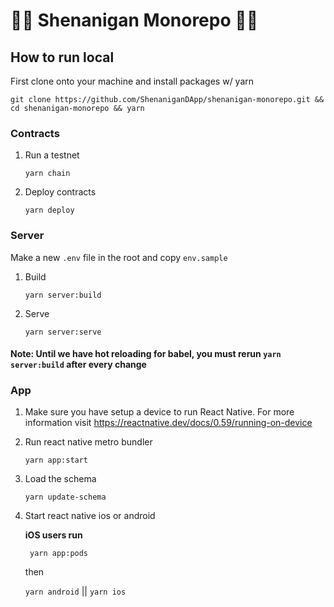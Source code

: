 # 🤸‍♀️️ Shenanigan Monorepo 🤸‍♀️️

## How to run local

First clone onto your machine and install packages w/ yarn

    git clone https://github.com/ShenaniganDApp/shenanigan-monorepo.git && cd shenanigan-monorepo && yarn

### Contracts

1. Run a testnet

   `yarn chain`

2. Deploy contracts

   `yarn deploy`

### Server

Make a new `.env` file in the root and copy `env.sample`

1. Build

   `yarn server:build`

2. Serve

   `yarn server:serve`

#### Note: Until we have hot reloading for babel, you must rerun `yarn server:build` after every change

### App

1. Make sure you have setup a device to run React Native. For more information visit https://reactnative.dev/docs/0.59/running-on-device

2. Run react native metro bundler

   `yarn app:start`

3. Load the schema

   `yarn update-schema`

4. Start react native ios or android

   **iOS users run**

   ` yarn app:pods`

   then

   `yarn android` || `yarn ios`
